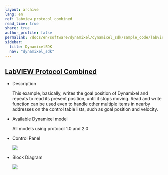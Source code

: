 ```yaml
---
layout: archive
lang: en
ref: labview_protocol_combined
read_time: true
share: true
author_profile: false
permalink: /docs/en/software/dynamixel/dynamixel_sdk/sample_code/labview_protocol_combined/
sidebar:
  title: DynamixelSDK
  nav: "dynamixel_sdk"
---
```


<div style="counter-reset: h1 5"></div>
<div style="counter-reset: h2 22"></div>

<!--[dummy Header 1]>
  <h1 id="sample-code"><a href="#sample-code">Sample Code</a></h1>
<![end dummy Header 1]-->

## [LabVIEW Protocol Combined](#labview-protocol-combined)

- Description

  This example, basically, writes the goal position of Dynamixel and repeats to read its present position, until it stops moving. Read and write function can be used even to handle other multiple items in nearby addresses on the control table lists, such as goal position and velocity.

- Available Dynamixel model

  All models using protocol 1.0 and 2.0


- Control Panel

  ![](/assets/images/sw/sdk/dynamixel_sdk/library_setup/labview/windows/sample_code/protocol_combined/protocol_combined.png)

- Block Diagram

  ![](/assets/images/sw/sdk/dynamixel_sdk/library_setup/labview/windows/sample_code/protocol_combined/block_diagram.png)
